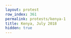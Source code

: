 ```yaml
---
layout: protest
row_index: 361
permalink: protests/kenya-1
title: Kenya, July 2018
hidden: true
---
```

